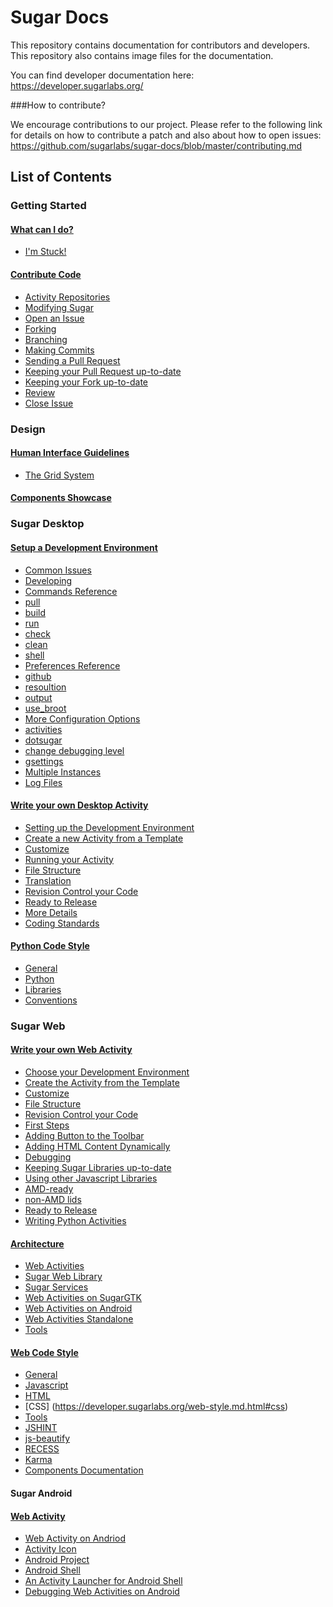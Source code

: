 # Sugar Docs

This repository contains documentation for contributors and 
developers. This repository also contains image files for 
the documentation.

You can find developer documentation here:
https://developer.sugarlabs.org/

###How to contribute?

We encourage contributions to our project. Please refer to 
the following link for details on how to contribute a 
patch and also about how to open issues: 
https://github.com/sugarlabs/sugar-docs/blob/master/contributing.md 

## List of Contents

### Getting Started
#### [What can I do?](https://developer.sugarlabs.org/what-can-i-do.md.html)
* [I'm Stuck!](https://developer.sugarlabs.org/what-can-i-do.md.html#i%27m%20stuck!)
#### [Contribute Code](https://developer.sugarlabs.org/contributing.md.html)
* [Activity Repositories](https://developer.sugarlabs.org/contributing.md.html#activity%20repositories)
* [Modifying Sugar](https://developer.sugarlabs.org/contributing.md.html#modifying%20sugar)
 * [Open an Issue](https://developer.sugarlabs.org/contributing.md.html#open%20an%20issue)
 * [Forking](https://developer.sugarlabs.org/contributing.md.html#forking)
 * [Branching](https://developer.sugarlabs.org/contributing.md.html#branching)
 * [Making Commits](https://developer.sugarlabs.org/contributing.md.html#making%20commits)
 * [Sending a Pull Request](https://developer.sugarlabs.org/contributing.md.html#sending%20a%20pull-request)
 * [Keeping your Pull Request up-to-date](https://developer.sugarlabs.org/contributing.md.html#sending%20a%20pull-request)
 * [Keeping your Fork up-to-date](https://developer.sugarlabs.org/contributing.md.html#keep%20your%20fork%20up%20to%20date)
 * [Review](https://developer.sugarlabs.org/contributing.md.html#review)
 * [Close Issue](https://developer.sugarlabs.org/contributing.md.html#close%20issue)

### Design
#### [Human Interface Guidelines](https://developer.sugarlabs.org/HIG.md.html)
* [The Grid System](https://developer.sugarlabs.org/HIG.md.html#the%20grid%20system)
#### [Components Showcase](http://sugarlabs.github.io/sugar-web-samples/)
  
### Sugar Desktop
#### [Setup a Development Environment](https://developer.sugarlabs.org/dev-environment.md.html)
* [Common Issues](https://developer.sugarlabs.org/dev-environment.md.html#common%20issues)
* [Developing](https://developer.sugarlabs.org/dev-environment.md.html#developing)
* [Commands Reference](https://developer.sugarlabs.org/dev-environment.md.html#commands%20reference)
 * [pull](https://developer.sugarlabs.org/dev-environment.md.html#pull)
 * [build](https://developer.sugarlabs.org/dev-environment.md.html#build)
 * [run](https://developer.sugarlabs.org/dev-environment.md.html#run)
 * [check](https://developer.sugarlabs.org/dev-environment.md.html#check)
 * [clean](https://developer.sugarlabs.org/dev-environment.md.html#clean)
 * [shell](https://developer.sugarlabs.org/dev-environment.md.html#shell)
* [Preferences Reference](https://developer.sugarlabs.org/dev-environment.md.html#preferences%20reference)
 * [github](https://developer.sugarlabs.org/dev-environment.md.html#github)
 * [resoultion](https://developer.sugarlabs.org/dev-environment.md.html#resolution)
 * [output](https://developer.sugarlabs.org/dev-environment.md.html#output)
 * [use_broot](https://developer.sugarlabs.org/dev-environment.md.html#use_broot)
* [More Configuration Options](https://developer.sugarlabs.org/dev-environment.md.html#more%20configuration%20options)
 * [activities](https://developer.sugarlabs.org/dev-environment.md.html#activities)
 * [dotsugar](https://developer.sugarlabs.org/dev-environment.md.html#dotsugar)
 * [change debugging level](https://developer.sugarlabs.org/dev-environment.md.html#change%20debugging%20level)
 * [gsettings](https://developer.sugarlabs.org/dev-environment.md.html#gsettings) 
* [Multiple Instances](https://developer.sugarlabs.org/dev-environment.md.html#multiple%20instances) 
 * [Log Files](https://developer.sugarlabs.org/dev-environment.md.html#log%20files)
#### [Write your own Desktop Activity](https://developer.sugarlabs.org/desktop-activity.md.html)
* [Setting up the Development Environment](https://developer.sugarlabs.org/desktop-activity.md.html#setting%20up%20the%20development%20environment)
* [Create a new Activity from a Template](https://developer.sugarlabs.org/desktop-activity.md.html#create%20a%20new%20activity%20from%20a%20template)
* [Customize](https://developer.sugarlabs.org/desktop-activity.md.html#customize)
* [Running your Activity](https://developer.sugarlabs.org/desktop-activity.md.html#running%20your%20activity)
* [File Structure](https://developer.sugarlabs.org/desktop-activity.md.html#file%20structure)
* [Translation](https://developer.sugarlabs.org/desktop-activity.md.html#translation)
* [Revision Control your Code](https://developer.sugarlabs.org/desktop-activity.md.html#revision%20control%20your%20code)
* [Ready to Release](https://developer.sugarlabs.org/desktop-activity.md.html#ready%20to%20release)
* [More Details](https://developer.sugarlabs.org/desktop-activity.md.html#more%20details)
* [Coding Standards](https://developer.sugarlabs.org/desktop-activity.md.html#coding%20standards)
#### [Python Code Style](https://developer.sugarlabs.org/python-style.md.html)
* [General](https://developer.sugarlabs.org/python-style.md.html#general)
* [Python](https://developer.sugarlabs.org/python-style.md.html#python)
* [Libraries](https://developer.sugarlabs.org/python-style.md.html#libraries)
* [Conventions](https://developer.sugarlabs.org/python-style.md.html#conventions)

### Sugar Web
#### [Write your own Web Activity](https://developer.sugarlabs.org/web-activity.md.html)
* [Choose your Development Environment](https://developer.sugarlabs.org/web-activity.md.html#choose%20your%20development%20environment)
* [Create the Activity from the Template](https://developer.sugarlabs.org/web-activity.md.html#create%20the%20activity%20from%20the%20template)
* [Customize](https://developer.sugarlabs.org/web-activity.md.html#customize)
* [File Structure](https://developer.sugarlabs.org/web-activity.md.html#file%20structure)
* [Revision Control your Code](https://developer.sugarlabs.org/web-activity.md.html#revision%20control%20your%20code)
* [First Steps](https://developer.sugarlabs.org/web-activity.md.html#first%20steps)
 * [Adding Button to the Toolbar](https://developer.sugarlabs.org/web-activity.md.html#adding%20a%20button%20to%20the%20toolbar)
 * [Adding HTML Content Dynamically](https://developer.sugarlabs.org/web-activity.md.html#adding%20html%20content%20dynamically)
* [Debugging](https://developer.sugarlabs.org/web-activity.md.html#debugging)
* [Keeping Sugar Libraries up-to-date](https://developer.sugarlabs.org/web-activity.md.html#keeping%20sugar%20libraries%20up%20to%20date)
* [Using other Javascript Libraries](https://developer.sugarlabs.org/web-activity.md.html#using%20other%20javascript%20libraries)
 * [AMD-ready](https://developer.sugarlabs.org/web-activity.md.html#amd-ready)
 * [non-AMD lids](https://developer.sugarlabs.org/web-activity.md.html#non-amd%20libs)
 * [Ready to Release](https://developer.sugarlabs.org/web-activity.md.html#ready%20to%20release)
* [Writing Python Activities](https://developer.sugarlabs.org/web-activity.md.html#writing%20python%20activities)
#### [Architecture](https://developer.sugarlabs.org/web-architecture.md.html)
* [Web Activities](https://developer.sugarlabs.org/web-architecture.md.html#web%20activities)
* [Sugar Web Library](https://developer.sugarlabs.org/web-architecture.md.html#sugar%20web%20library)
* [Sugar Services](https://developer.sugarlabs.org/web-architecture.md.html#sugar%20services)
 * [Web Activities on SugarGTK](https://developer.sugarlabs.org/web-architecture.md.html#web%20activities%20on%20sugar%20gtk)
 * [Web Activities on Android](https://developer.sugarlabs.org/web-architecture.md.html#web%20activities%20on%20android)
 * [Web Activities Standalone](https://developer.sugarlabs.org/web-architecture.md.html#web%20activities%20standalone)
  * [Tools](https://developer.sugarlabs.org/web-architecture.md.html#tools)
#### [Web Code Style](https://developer.sugarlabs.org/web-style.md.html)
* [General](https://developer.sugarlabs.org/web-style.md.html#general)
 * [Javascript](https://developer.sugarlabs.org/web-style.md.html#javascript)
 * [HTML](https://developer.sugarlabs.org/web-style.md.html#html)
 * [CSS] (https://developer.sugarlabs.org/web-style.md.html#css)
* [Tools](https://developer.sugarlabs.org/web-style.md.html#tools)
 * [JSHINT](https://developer.sugarlabs.org/web-style.md.html#jshint)
 * [js-beautify](https://developer.sugarlabs.org/web-style.md.html#js-beautify)
 * [RECESS](https://developer.sugarlabs.org/web-style.md.html#recess)
 * [Karma](https://developer.sugarlabs.org/web-style.md.html#karma)
* [Components Documentation](https://developer.sugarlabs.org/sugar-web/README.md.html)
  
#### Sugar Android
#### [Web Activity](https://developer.sugarlabs.org/android.md.html)
* [Web Activity on Andriod](https://developer.sugarlabs.org/android.md.html#web%20activity%20on%20android)
 * [Activity Icon](https://developer.sugarlabs.org/android.md.html#activity%20icon)
 * [Android Project](https://developer.sugarlabs.org/android.md.html#android%20project)
* [Android Shell](https://developer.sugarlabs.org/android.md.html#android%20shell)
* [An Activity Launcher for Android Shell](https://developer.sugarlabs.org/android.md.html#an%20activity%20launcher%20for%20android%20shell)
* [Debugging Web Activities on Android](https://developer.sugarlabs.org/android.md.html#debugging%20web%20activities%20on%20android)
